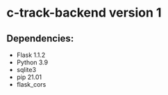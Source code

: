 # c-track-backend version 1

## Dependencies:
* Flask 1.1.2
* Python 3.9
* sqlite3
* pip 21.01
* flask_cors

